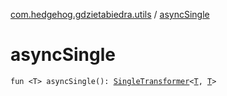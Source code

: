 [com.hedgehog.gdzietabiedra.utils](index.md) / [asyncSingle](./async-single.md)

# asyncSingle

`fun <T> asyncSingle(): `[`SingleTransformer`](http://reactivex.io/RxJava/javadoc/io/reactivex/SingleTransformer.html)`<`[`T`](async-single.md#T)`, `[`T`](async-single.md#T)`>`